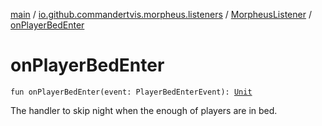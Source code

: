 [main](../../index.md) / [io.github.commandertvis.morpheus.listeners](../index.md) / [MorpheusListener](index.md) / [onPlayerBedEnter](./on-player-bed-enter.md)

# onPlayerBedEnter

`fun onPlayerBedEnter(event: PlayerBedEnterEvent): `[`Unit`](https://kotlinlang.org/api/latest/jvm/stdlib/kotlin/-unit/index.html)

The handler to skip night when the enough of players are in bed.

